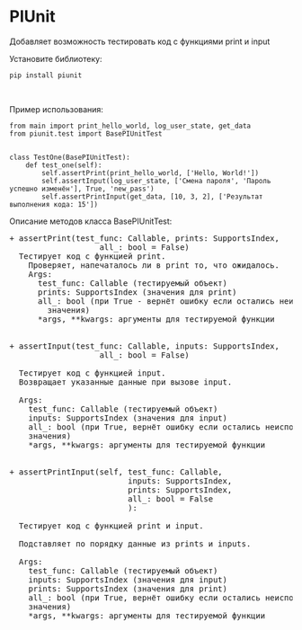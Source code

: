 # PIUnit

Добавляет возможность тестировать код с функциями print и input
<br>

Установите библиотеку:
```
pip install piunit
```

<br>

Пример использования:
```
from main import print_hello_world, log_user_state, get_data
from piunit.test import BasePIUnitTest


class TestOne(BasePIUnitTest):
    def test_one(self):
        self.assertPrint(print_hello_world, ['Hello, World!'])
        self.assertInput(log_user_state, ['Смена пароля', 'Пароль успешно изменён'], True, 'new_pass')
        self.assertPrintInput(get_data, [10, 3, 2], ['Результат выполнения кода: 15'])
```

Описание методов класса BasePIUnitTest:
<pre>
+ assertPrint(test_func: Callable, prints: SupportsIndex,
                   all_: bool = False)
  Тестирует код с функцией print.
    Проверяет, напечаталось ли в print то, что ожидалось.
    Args:
      test_func: Callable (тестируемый объект)
      prints: SupportsIndex (значения для print)
      all_: bool (при True - вернёт ошибку если остались неиспользованные
        значения)
      *args, **kwargs: аргументы для тестируемой функции


+ assertInput(test_func: Callable, inputs: SupportsIndex,
                   all_: bool = False)

  Тестирует код с функцией input.
  Возвращает указанные данные при вызове input.

  Args:
    test_func: Callable (тестируемый объект)
    inputs: SupportsIndex (значения для input)
    all_: bool (при True, вернёт ошибку если остались неиспользованные
    значения)
    *args, **kwargs: аргументы для тестируемой функции


+ assertPrintInput(self, test_func: Callable,
                         inputs: SupportsIndex,
                         prints: SupportsIndex,
                         all_: bool = False
                         ):

  Тестирует код с функцией print и input.

  Подставляет по порядку данные из prints и inputs.

  Args:
    test_func: Callable (тестируемый объект)
    inputs: SupportsIndex (значения для input)
    prints: SupportsIndex (значения для print)
    all_: bool (при True, вернёт ошибку если остались неиспользованные
    значения)
    *args, **kwargs: аргументы для тестируемой функции
</pre>
